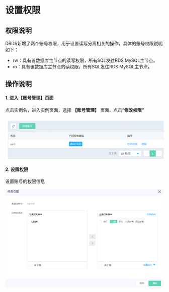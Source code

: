 # 设置权限

## 权限说明
DRDS新增了两个账号权限，用于设置读写分离相关的操作，具体的账号权限说明如下：
- rw：具有该数据库主节点的读写权限，所有SQL发往RDS MySQL主节点。
- ro：具有该数据库主节点的读权限，所有SQL发往RDS MySQL主节点。

## 操作说明
#### 1. 进入【账号管理】页面

点击实例名，进入实例页面，选择 **【账号管理】** 页面，点击“**修改权限”**

![账号列表](../../../../../image/DRDS/account-list.png)


#### 2. 设置权限

设置账号的权限信息

![修改权限](../../../../../image/DRDS/grant-privilege.png)
